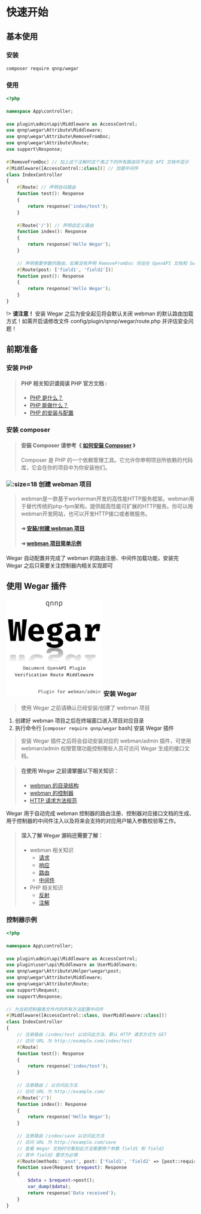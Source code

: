 # <span class="icon-startup-rocket"></span> 快速开始

## <span class="icon-yunhang"></span> 基本使用

### <span class="icon-songhuoanzhuang-"></span> 安装

```bash
composer require qnnp/wegar
```

### <span class="icon-startup"></span> 使用

```php
<?php

namespace App\controller;

use plugin\admin\api\Middleware as AccessControl;
use qnnp\wegar\Attribute\Middleware;
use qnnp\wegar\Attribute\RemoveFromDoc;
use qnnp\wegar\Attribute\Route;
use support\Response;

#[RemoveFromDoc] // 加上这个注解时这个类之下的所有路由将不会在 API 文档中显示
#[Middleware([AccessControl::class])] // 加载中间件
class IndexController
{
    #[Route] // 声明自动路由
    function test(): Response
    {
        return response('index/test');
    }

    #[Route('/')] // 声明自定义路由
    function index(): Response
    {
        return response('Hello Wegar');
    }
    
    // 声明需要参数的路由，如果没有声明 RemoveFromDoc 将会在 OpenAPI 文档和 Swagger 中显示
    #[Route(post: ['field1', 'field2'])]
    function post(): Response
    {
        return response('Hello Wegar');
    }
}
```

!> **请注意！** 安装 Wegar 之后为安全起见将会默认关闭 webman 的默认路由加载方式！如需开启请修改文件 config/plugin/qnnp/wegar/route.php 并评估安全问题！

## <span class="icon-EC_gerenwengao-chanpinshuoming"></span> 前期准备

### <span class="icon-php"></span> 安装 PHP

> #### PHP 相关知识请阅读 PHP 官方文档 :
> - [PHP 是什么？](https://www.php.net/manual/zh/intro-whatis.php)
> - [PHP 能做什么？](https://www.php.net/manual/zh/intro-whatcando.php)
> - [PHP 的安装与配置](https://www.php.net/manual/zh/install.php)

### <span class="icon-php_elephant"></span> 安装 composer

> #### 安装 Composer 请参考《 [如何安装 Composer](https://pkg.xyz/#how-to-install-composer) 》
> Composer 是 PHP 的一个依赖管理工具。它允许你申明项目所依赖的代码库，它会在你的项目中为你安装他们。

### ![](https://www.workerman.net/favicon.ico ':size=18') 创建 webman 项目

> webman是一款基于workerman开发的高性能HTTP服务框架。webman用于替代传统的php-fpm架构，提供超高性能可扩展的HTTP服务。你可以用webman开发网站，也可以开发HTTP接口或者微服务。
>
> #### ➜ [安装/创建 webman 项目](https://www.workerman.net/doc/webman/install.html)
> #### ➜ [webman 项目简单示例](https://www.workerman.net/doc/webman/tutorial.html)

Wegar 自动配置并完成了 webman 的路由注册、中间件加载功能，安装完 Wegar 之后只需要关注控制器内相关实现即可


## <span class="icon-tubiao-"></span> 使用 Wegar 插件

### ![](./../_media/images/logo.256.png ':size=18') 安装 Wegar

> 使用 Wegar 之前请确认已经安装/创建了 webman 项目

1. 创建好 webman 项目之后在终端窗口进入项目对应目录
2. 执行命令行 [`composer require qnnp/wegar` bash] 安装 Wegar 插件

> 安装 Wegar 插件之后将会自动安装对应的 webman/admin 插件，可使用 webman/admin 权限管理功能控制哪些人员可访问 Wegar
生成的接口文档。

> #### 在使用 Wegar 之前请掌握以下相关知识：
> - [webman 的目录结构](https://www.workerman.net/doc/webman/directory.html)
> - [webman 的控制器](https://www.workerman.net/doc/webman/controller.html)
> - [HTTP 请求方法规范](https://developer.mozilla.org/zh-CN/docs/Web/HTTP/Methods)

Wegar 用于自动完成 webman 控制器的路由注册、控制器对应接口文档的生成、用于控制器的中间件注入以及将来会支持的对应用户输入参数校验等工作。

> #### 深入了解 Wegar 源码还需要了解：
> - webman 相关知识
>   - [请求](https://www.workerman.net/doc/webman/request.html)
>   - [响应](https://www.workerman.net/doc/webman/response.html)
>   - [路由](https://www.workerman.net/doc/webman/route.html)
>   - [中间件](https://www.workerman.net/doc/webman/middleware.html)
> - PHP 相关知识
>   - [反射](https://www.php.net/manual/zh/book.reflection.php)
>   - [注解](https://www.php.net/manual/zh/language.attributes.php)

### <span class="icon-ercikaifashili"></span> 控制器示例
```php
<?php

namespace App\controller;

use plugin\admin\api\Middleware as AccessControl;
use plugin\user\api\Middleware as UserMiddleware;
use qnnp\wegar\Attribute\Helper\wegar\post;
use qnnp\wegar\Attribute\Middleware;
use qnnp\wegar\Attribute\Route;
use support\Request;
use support\Response;

// 为当前控制器类文件内的所有方法配置中间件
#[Middleware([AccessControl::class, UserMiddleware::class])]
class IndexController
{
    // 注册路由 /index/test 以访问此方法，默认 HTTP 请求方式为 GET
    // 访问 URL 为 http://example.com/index/test
    #[Route]
    function test(): Response
    {
        return response('index/test');
    }

    // 注册路由 / 以访问此方法
    // 访问 URL 为 http://example.com/
    #[Route('/')]
    function index(): Response
    {
        return response('Hello Wegar');
    }

    // 注册路由 /index/save 以访问此方法
    // 访问 URL 为 http://example.com/save
    // 查看 Wegar 文档时可看到此方法需要两个参数 field1 和 field2
    // 其中 field2 要求为必填
    #[Route(methods: 'post', post: ['field1', 'field2' => [post::required => true]])]
    function save(Request $request): Response
    {
        $data = $request->post();
        var_dump($data);
        return response('Data received');
    }
}
```
